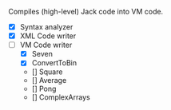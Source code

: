Compiles (high-level) Jack code into VM code.

- [X] Syntax analyzer
- [X] XML Code writer
- [ ] VM Code writer
    - [X] Seven
    - [X] ConvertToBin
    - [] Square
    - [] Average
    - [] Pong
    - [] ComplexArrays
    